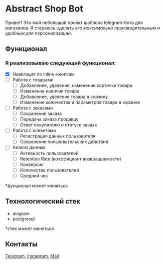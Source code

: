 # Abstract Shop Bot

Привет! Это мой небольшой проект шаблона telegram-бота для магазинов.
Я стараюсь сделать его *максимально производительным и удобным для персонализации*.

## Функционал

### Я реализовываю следующий функционал:

* [x] Навигация по inline-кнопкам
* [ ] Работа с товарами
  * [ ] Добавление, удаление, изменение карточки товара
  * [ ] Изменение наличия товара
  * [ ] Добавление, удаление товара в корзину
  * [ ] Изменение количества и параметров товара в корзине
* [ ] Работа с заказами
  * [ ] Сохранение заказа
  * [ ] Передача заказа продавцу
  * [ ] Ответ покупателю о статусе заказа
* [ ] Работа с клиентами
  * [ ] Регистрация данных пользователя
  * [ ] Сохранение пользовательских действий

*[ ] Анализ данных
  * [ ] Активность пользователей
  * [ ] Retention Rate (коэффициент возвращаемости)
  * [ ] Конверсия
  * [ ] Количество пользователей
  * [ ] Средний чек

*фунционал может меняться

## Технологический стек

* aiogram
* postgresql

*стек может меняться

## Контакты

[Telegram](t.me/grpui), [Instagram](instagram.com/grpui/), [Mail](mail:grpui.contact@gmail.com)